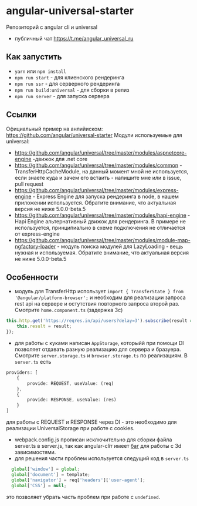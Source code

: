 # angular-universal-starter
Репозиторий с angular cli и universal

- публичный чат https://t.me/angular_universal_ru

## Как запустить
- `yarn` или `npm install`
- `npm run start` - для клиенского рендеринга
- `npm run ssr` -  для серверного рендеринга
- `npm run build:universal` - для сборки в релиз
- `npm run server` - для запуска сервера

## Ссылки
Официальный пример на анлийиском: https://github.com/angular/universal-starter 
Модули используемые для universal:
- https://github.com/angular/universal/tree/master/modules/aspnetcore-engine -движок для .net core
- https://github.com/angular/universal/tree/master/modules/common - TransferHttpCacheModule, на данный момент мной не используется, если знаете куда и зачем его встаить - напишите мне или в issue, pull request
- https://github.com/angular/universal/tree/master/modules/express-engine - Express Engine для запуска рендеринга в node, в нашем приложении используется. Обратите внимание, что актуальная версия  не ниже 5.0.0-beta.5
- https://github.com/angular/universal/tree/master/modules/hapi-engine -  Hapi Engine альтернативный движок для рендеринга. В примере не используется, принципиально в схеме подключения не отличается от express-engine
- https://github.com/angular/universal/tree/master/modules/module-map-ngfactory-loader - модуль поиска модулей для LazyLoading - вещь нужная и  используемая. Обратите внимание, что актуальная версия  не ниже 5.0.0-beta.5

## Особенности
- модуль для TransferHttp  использует `import { TransferState } from '@angular/platform-browser';` и необходим для реализации запроса rest api  на сервере и остутствия повторного запроса второй раз. Смотрите `home.component.ts` (задержка 3с)

```ts
this.http.get('https://reqres.in/api/users?delay=3').subscribe(result => {
    this.result = result;
});
```

- для работы с куками написан `AppStorage`,  которыйй при помощи DI  позволяет отдавать разную реализацию для сервера и бразуера. Смотрите `server.storage.ts` и `browser.storage.ts` по реализациям. В `server.ts`  есть 
```ts
providers: [
    {
        provide: REQUEST, useValue: (req)
    },
    {
        provide: RESPONSE, useValue: (res)
    }
]
```
для работы с REQUEST и RESPONSE через DI -  это необходимо для реализации UniversalStorage при работе с cookies.

- webpack.config.js  прописан исключительно для сборки файла server.ts в  server.js, так как angular-cliт имеет [баг](https://github.com/angular/angular-cli/issues/7200) для работы с 3d зависимостями.
- для решения части проблем используется следущий код в `server.ts`
```ts
  global['window'] = global;
  global['document'] = template;
  global['navigator'] = req['headers']['user-agent'];
  global['CSS'] = null;
```
это позволяет убрать часть проблем при работе с `undefined`.



